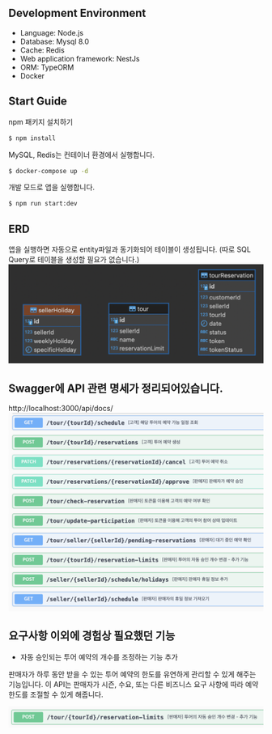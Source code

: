 ## Development Environment

- Language: Node.js
- Database: Mysql 8.0
- Cache: Redis
- Web application framework: NestJs
- ORM: TypeORM
- Docker


## Start Guide

npm 패키지 설치하기
```bash
$ npm install
```
MySQL, Redis는 컨테이너 환경에서 실행합니다.


```bash
$ docker-compose up -d
```
개발 모드로 앱을 실행합니다.
```bash
$ npm run start:dev
```


## ERD
앱을 실행하면 자동으로 entity파일과 동기화되어 테이블이 생성됩니다.
(따로 SQL Query로 테이블을 생성할 필요가 없습니다.) 
![erd](erd.png)


## Swagger에 API 관련 명세가 정리되어있습니다.

http://localhost:3000/api/docs/
![api](api.png)

## 요구사항 이외에 경험상 필요했던 기능

- 자동 승인되는 투어 예약의 개수를 조정하는 기능 추가

 판매자가 하루 동안 받을 수 있는 투어 예약의 한도를 유연하게 관리할 수 있게 해주는 기능입니다. 이 API는 판매자가 시즌, 수요, 또는 다른 비즈니스 요구 사항에 따라 예약 한도를 조절할 수 있게 해줍니다. 

 ![added](added.png)